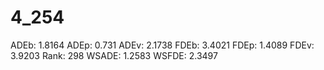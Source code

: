 # 4_254

ADEb: 1.8164
ADEp: 0.731
ADEv: 2.1738
FDEb: 3.4021
FDEp: 1.4089
FDEv: 3.9203
Rank: 298
WSADE: 1.2583
WSFDE: 2.3497